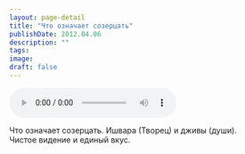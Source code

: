 ```yaml
---
layout: page-detail
title: "Что означает созерцать"
publishDate: 2012.04.06
description: ""
tags:
image:
draft: false
---
```


<audio title="2012.04.06 - Что означает созерцать.mp3" src="/upload/iblock/1c5/1c5363cebd76124498dbd72231251b76.mp3" controls=""></audio>

 Что означает созерцать. Ишвара (Творец) и дживы (души).  
 Чистое видение и единый вкус.   

  
